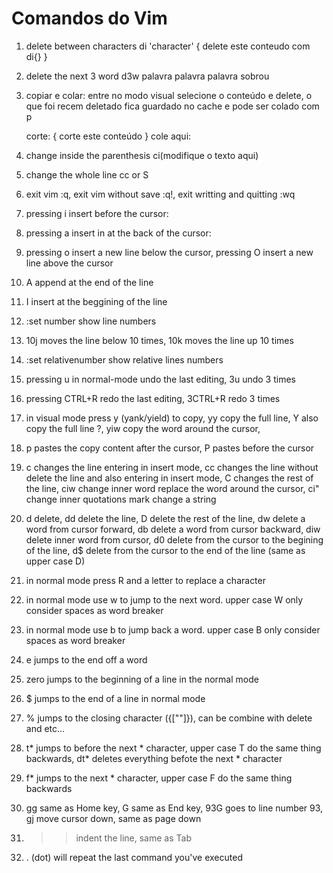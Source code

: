 # Comandos do Vim

1.  delete between characters di 'character'
    {
    delete este conteudo com di{}
    }

2.  delete the next 3 word d3w
    palavra palavra palavra sobrou

3.  copiar e colar: entre no modo visual selecione o conteúdo e delete,
    o que foi recem deletado fica guardado no cache e pode ser colado com p

    corte: {
    corte
    este
    conteúdo
    }
    cole aqui:

4.  change inside the parenthesis ci(modifique o texto aqui)

5.  change the whole line cc or S

6.  exit vim :q,
    exit vim without save :q!,
    exit writting and quitting :wq

7.  pressing i insert before the cursor:

8.  pressing a insert in at the back of the cursor:

9.  pressing o insert a new line below the cursor, 
    pressing O insert a new line above the cursor

10. A append at the end of the line

11. I insert at the beggining of the line

12. :set number show line numbers

13. 10j moves the line below 10 times,
    10k moves the line up 10 times

14. :set relativenumber show relative lines numbers

15. pressing u in normal-mode undo the last editing, 3u undo 3 times

16. pressing CTRL+R redo the last editing, 3CTRL+R redo 3 times

17. in visual mode press y (yank/yield) to copy, 
    yy copy the full line,
    Y also copy the full line ?,
    yiw copy the word around the cursor,

18. p pastes the copy content after the cursor,
    P pastes before the cursor 

19. c changes the line entering in insert mode,
    cc changes the line without delete the line and also entering in insert mode,
    C changes the rest of the line,
    ciw change inner word replace the word around the cursor,
    ci" change inner quotations mark change a string

20. d delete,
    dd delete the line,
    D delete the rest of the line,
    dw delete a word from cursor forward,
    db delete a word from cursor backward,
    diw delete inner word from cursor, 
    d0 delete from the cursor to the begining of the line,
    d$ delete from the cursor to the end of the line (same as upper case D)

21. in normal mode press R and a letter to replace a character

22. in normal mode use w to jump to the next word.
    upper case W only consider spaces as word breaker 

23. in normal mode use b to jump back a word.
    upper case B only consider spaces as word breaker

24. e jumps to the end off a word

25. zero jumps to the beginning of a line in the normal mode

26. $ jumps to the end of a line in normal mode

27. % jumps to the closing character ({[""]}),
    can be combine with delete and etc...

28. t* jumps to before the next * character,
    upper case T do the same thing backwards,
    dt* deletes everything befote the next * character

29. f* jumps to the next * character,
    upper case F do the same thing backwards

30. gg same as Home key,
    G same as End key,
    93G goes to line number 93,
    gj move cursor down, same as page down

31. >> indent the line, same as Tab

32. . (dot) will repeat the last command you've executed

